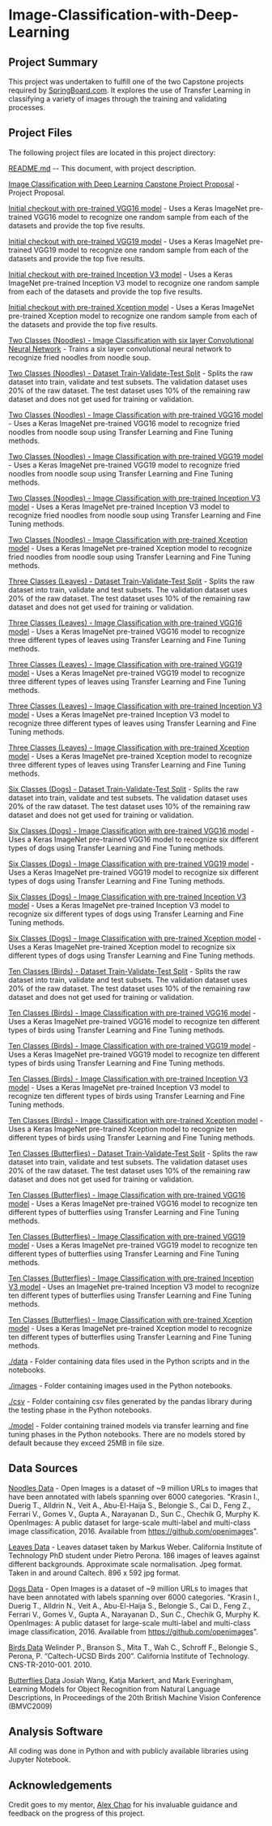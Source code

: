 # Image-Classification-with-Deep-Learning

## Project Summary
This project was undertaken to fulfill one of the two Capstone projects required by [SpringBoard.com](https://springboard.com). It explores the use of Transfer Learning in classifying a variety of images through the training and validating processes.

## Project Files
The following project files are located in this project directory:

[README.md](https://github.com/hbhasin/Image-Recognition-with-Deep-Learning/edit/master/README.md) -- This document, with project description.

[Image Classification with Deep Learning Capstone Project Proposal](https://github.com/hbhasin/Image-Recognition-with-Deep-Learning/blob/master/Image%20Recognition%20with%20Deep%20Learning%20Capstone%20Project%20Proposal.pdf) - Project Proposal.

[Initial checkout with pre-trained VGG16 model](https://github.com/hbhasin/Image-Recognition-with-Deep-Learning/blob/master/initial_check_vgg16_V2.ipynb) - Uses a Keras ImageNet pre-trained VGG16 model to recognize one random sample from each of the datasets and provide the top five results.

[Initial checkout with pre-trained VGG19 model](https://github.com/hbhasin/Image-Recognition-with-Deep-Learning/blob/master/initial_check_vgg19_V2.ipynb) - Uses a Keras ImageNet pre-trained VGG19 model to recognize one random sample from each of the datasets and provide the top five results.

[Initial checkout with pre-trained Inception V3 model](https://github.com/hbhasin/Image-Recognition-with-Deep-Learning/blob/master/initial_check_inception_v3_V2.ipynb) - Uses a Keras ImageNet pre-trained Inception V3 model to recognize one random sample from each of the datasets and provide the top five results.

[Initial checkout with pre-trained Xception model](https://github.com/hbhasin/Image-Recognition-with-Deep-Learning/blob/master/initial_check_xception_V2.ipynb) - Uses a Keras ImageNet pre-trained Xception model to recognize one random sample from each of the datasets and provide the top five results.

[Two Classes (Noodles) - Image Classification with six layer Convolutional Neural Network](https://github.com/hbhasin/Image-Recognition-with-Deep-Learning/blob/master/noodles_six_layer_convnet_model.ipynb) - Trains a six layer convolutional neural network to recognize fried noodles from noodle soup.

[Two Classes (Noodles) - Dataset Train-Validate-Test Split](https://github.com/hbhasin/Image-Recognition-with-Deep-Learning/blob/master/noodles_data_train_validate_test_split_V1.ipynb) - Splits the raw dataset into train, validate and test subsets. The validation dataset uses 20% of the raw dataset. The test dataset uses 10% of the remaining raw dataset and does not get used for training or validation.

[Two Classes (Noodles) - Image Classification with pre-trained VGG16 model](https://github.com/hbhasin/Image-Recognition-with-Deep-Learning/blob/master/noodles_with_pretrained_vgg16_model_V1.ipynb) - Uses a Keras ImageNet pre-trained VGG16 model to recognize fried noodles from noodle soup using Transfer Learning and Fine Tuning methods.

[Two Classes (Noodles) - Image Classification with pre-trained VGG19 model](https://github.com/hbhasin/Image-Recognition-with-Deep-Learning/blob/master/noodles_with_pretrained_vgg19_model_V1.ipynb) - Uses a Keras ImageNet pre-trained VGG19 model to recognize fried noodles from noodle soup using Transfer Learning and Fine Tuning methods.

[Two Classes (Noodles) - Image Classification with pre-trained Inception V3 model](https://github.com/hbhasin/Image-Recognition-with-Deep-Learning/blob/master/noodles_with_pretrained_inception_v3_model_V1.ipynb) - Uses a Keras ImageNet pre-trained Inception V3 model to recognize fried noodles from noodle soup using Transfer Learning and Fine Tuning methods.

[Two Classes (Noodles) - Image Classification with pre-trained Xception model](https://github.com/hbhasin/Image-Recognition-with-Deep-Learning/blob/master/noodles_with_pretrained_xception_model_V1.ipynb) - Uses a Keras ImageNet pre-trained Xception model to recognize fried noodles from noodle soup using Transfer Learning and Fine Tuning methods.

[Three Classes (Leaves) -  Dataset Train-Validate-Test Split](https://github.com/hbhasin/Image-Recognition-with-Deep-Learning/blob/master/leaves_data_train_validate_test_split_V1.ipynb) - Splits the raw dataset into train, validate and test subsets. The validation dataset uses 20% of the raw dataset. The test dataset uses 10% of the remaining raw dataset and does not get used for training or validation.

[Three Classes (Leaves) - Image Classification with pre-trained VGG16 model](https://github.com/hbhasin/Image-Recognition-with-Deep-Learning/blob/master/leaves_with_pretrained_vgg16_model_V1.ipynb) - Uses a Keras ImageNet pre-trained VGG16 model to recognize three different types of leaves using Transfer Learning and Fine Tuning methods.

[Three Classes (Leaves) - Image Classification with pre-trained VGG19 model](https://github.com/hbhasin/Image-Recognition-with-Deep-Learning/blob/master/leaves_with_pretrained_vgg19_model_V1.ipynb) - Uses a Keras ImageNet pre-trained VGG19 model to recognize three different types of leaves using Transfer Learning and Fine Tuning methods.

[Three Classes (Leaves) - Image Classification with pre-trained Inception V3 model](https://github.com/hbhasin/Image-Recognition-with-Deep-Learning/blob/master/leaves_with_pretrained_inception_v3_model_V1.ipynb) - Uses a Keras ImageNet pre-trained Inception V3 model to recognize three different types of leaves using Transfer Learning and Fine Tuning methods.

[Three Classes (Leaves) - Image Classification with pre-trained Xception model](https://github.com/hbhasin/Image-Recognition-with-Deep-Learning/blob/master/leaves_with_pretrained_xception_model_V1.ipynb) - Uses a Keras ImageNet pre-trained Xception model to recognize three different types of leaves using Transfer Learning and Fine Tuning methods.

[Six Classes (Dogs) - Dataset Train-Validate-Test Split](https://github.com/hbhasin/Image-Recognition-with-Deep-Learning/blob/master/dogs_data_train_validate_test_split_V1.ipynb) - Splits the raw dataset into train, validate and test subsets. The validation dataset uses 20% of the raw dataset. The test dataset uses 10% of the remaining raw dataset and does not get used for training or validation.

[Six Classes (Dogs) - Image Classification with pre-trained VGG16 model](https://github.com/hbhasin/Image-Recognition-with-Deep-Learning/blob/master/dogs_with_pretrained_vgg16_model_V1.ipynb) - Uses a Keras ImageNet pre-trained VGG16 model to recognize six different types of dogs using Transfer Learning and Fine Tuning methods.

[Six Classes (Dogs) - Image Classification with pre-trained VGG19 model](https://github.com/hbhasin/Image-Recognition-with-Deep-Learning/blob/master/dogs_with_pretrained_vgg19_model_V1.ipynb) - Uses a Keras ImageNet pre-trained VGG19 model to recognize six different types of dogs using Transfer Learning and Fine Tuning methods.

[Six Classes (Dogs) - Image Classification with pre-trained Inception V3 model](https://github.com/hbhasin/Image-Recognition-with-Deep-Learning/blob/master/dogs_with_pretrained_inception_v3_model_V1.ipynb) - Uses a Keras ImageNet pre-trained Inception V3 model to recognize six different types of dogs using Transfer Learning and Fine Tuning methods.

[Six Classes (Dogs) - Image Classification with pre-trained Xception model](https://github.com/hbhasin/Image-Recognition-with-Deep-Learning/blob/master/dogs_with_pretrained_xception_model_V1.ipynb) - Uses a Keras ImageNet pre-trained Xception model to recognize six different types of dogs using Transfer Learning and Fine Tuning methods.

[Ten Classes (Birds) - Dataset Train-Validate-Test Split](https://github.com/hbhasin/Image-Recognition-with-Deep-Learning/blob/master/birds_data_train_validate_test_split_V2.ipynb) - Splits the raw dataset into train, validate and test subsets. The validation dataset uses 20% of the raw dataset. The test dataset uses 10% of the remaining raw dataset and does not get used for training or validation.

[Ten Classes (Birds) - Image Classification with pre-trained VGG16 model](https://github.com/hbhasin/Image-Recognition-with-Deep-Learning/blob/master/birds_with_pretrained_vgg16_model_V2.ipynb) - Uses a Keras ImageNet pre-trained VGG16 model to recognize ten different types of birds using Transfer Learning and Fine Tuning methods.

[Ten Classes (Birds) - Image Classification with pre-trained VGG19 model](https://github.com/hbhasin/Image-Recognition-with-Deep-Learning/blob/master/birds_with_pretrained_vgg19_model_V2.ipynb) - Uses  a Keras ImageNet pre-trained VGG19 model to recognize ten different types of birds using Transfer Learning and Fine Tuning methods.

[Ten Classes (Birds) - Image Classification with pre-trained Inception V3 model](https://github.com/hbhasin/Image-Recognition-with-Deep-Learning/blob/master/birds_with_pretrained_inception_v3_model_V2.ipynb) - Uses a Keras ImageNet pre-trained Inception V3 model to recognize ten different types of birds using Transfer Learning and Fine Tuning methods.

[Ten Classes (Birds) - Image Classification with pre-trained Xception model](https://github.com/hbhasin/Image-Recognition-with-Deep-Learning/blob/master/birds_with_pretrained_xception_model_V2.ipynb) - Uses a Keras ImageNet pre-trained Xception model to recognize ten different types of birds using Transfer Learning and Fine Tuning methods.

[Ten Classes (Butterflies) - Dataset Train-Validate-Test Split](https://github.com/hbhasin/Image-Recognition-with-Deep-Learning/blob/master/butterflies_data_train_validate_test_split_V1.ipynb) - Splits the raw dataset into train, validate and test subsets. The validation dataset uses 20% of the raw dataset. The test dataset uses 10% of the remaining raw dataset and does not get used for training or validation.

[Ten Classes (Butterflies) - Image Classification with pre-trained VGG16 model](https://github.com/hbhasin/Image-Recognition-with-Deep-Learning/blob/master/butterflies_with_pretrained_vgg16_model_V1.ipynb) - Uses a Keras ImageNet pre-trained VGG16 model to recognize ten different types of butterflies using Transfer Learning and Fine Tuning methods.

[Ten Classes (Butterflies) - Image Classification with pre-trained VGG19 model](https://github.com/hbhasin/Image-Recognition-with-Deep-Learning/blob/master/butterflies_with_pretrained_vgg19_model_V1.ipynb) - Uses a Keras ImageNet pre-trained VGG19 model to recognize ten different types of butterflies using Transfer Learning and Fine Tuning methods.

[Ten Classes (Butterflies) - Image Classification with pre-trained Inception V3 model](https://github.com/hbhasin/Image-Recognition-with-Deep-Learning/blob/master/butterflies_with_pretrained_inception_v3_model_V1.ipynb) - Uses an ImageNet pre-trained Inception V3 model to recognize ten different types of butterflies using Transfer Learning and Fine Tuning methods.

[Ten Classes (Butterflies) - Image Classification with pre-trained Xception model](https://github.com/hbhasin/Image-Recognition-with-Deep-Learning/blob/master/butterflies_with_pretrained_xception_model_V1.ipynb) - Uses a Keras ImageNet pre-trained Xception model to recognize ten different types of butterflies using Transfer Learning and Fine Tuning methods.

[./data](https://github.com/hbhasin/Image-Recognition-with-Deep-Learning/tree/master/data) - Folder containing data files used in the Python scripts and in the notebooks.

[./images](https://github.com/hbhasin/Image-Recognition-with-Deep-Learning/tree/master/images) - Folder containing images used in the Python notebooks.

[./csv](https://github.com/hbhasin/Image-Recognition-with-Deep-Learning/tree/master/csv) - Folder containing csv files generated by the pandas library during the testing phase in the Python notebooks.

[./model](https://github.com/hbhasin/Image-Recognition-with-Deep-Learning/tree/master/model) - Folder containing trained models via transfer learning and fine tuning phases in the Python notebooks. There are no models stored by default because they exceed 25MB in file size.

## Data Sources
[Noodles Data](https://github.com/openimages/dataset) - Open Images is a dataset of ~9 million URLs to images that have been annotated with labels spanning over 6000 categories. "Krasin I., Duerig T., Alldrin N., Veit A., Abu-El-Haija S., Belongie S., Cai D., Feng Z., Ferrari V., Gomes V., Gupta A., Narayanan D., Sun C., Chechik G, Murphy K. OpenImages: A public dataset for large-scale multi-label and multi-class image classification, 2016. Available from https://github.com/openimages".

[Leaves Data](http://www.vision.caltech.edu/Image_Datasets/leaves/leaves.tar) - Leaves dataset taken by Markus Weber. California Institute of Technology PhD student under Pietro Perona. 186 images of leaves against different backgrounds. Approximate scale normalisation. Jpeg format. Taken in and around Caltech. 896 x 592 jpg format.

[Dogs Data](https://github.com/openimages/dataset) - Open Images is a dataset of ~9 million URLs to images that have been annotated with labels spanning over 6000 categories. "Krasin I., Duerig T., Alldrin N., Veit A., Abu-El-Haija S., Belongie S., Cai D., Feng Z., Ferrari V., Gomes V., Gupta A., Narayanan D., Sun C., Chechik G, Murphy K. OpenImages: A public dataset for large-scale multi-label and multi-class image classification, 2016. Available from https://github.com/openimages".

[Birds Data](http://www.vision.caltech.edu/visipedia/CUB-200.html) Welinder P., Branson S., Mita T., Wah C., Schroff F., Belongie S., Perona, P. “Caltech-UCSD Birds 200”. California Institute of Technology. CNS-TR-2010-001. 2010.

[Butterflies Data](http://www.comp.leeds.ac.uk/scs6jwks/dataset/leedsbutterfly/) Josiah Wang, Katja Markert, and Mark Everingham, Learning Models for Object Recognition from Natural Language Descriptions, In Proceedings of the 20th British Machine Vision Conference (BMVC2009)


## Analysis Software
All coding was done in Python and with publicly available libraries using Jupyter Notebook.



## Acknowledgements
Credit goes to my mentor, [Alex Chao](https://www.linkedin.com/in/alexchao56/) for his invaluable guidance and feedback on the progress of this project.
